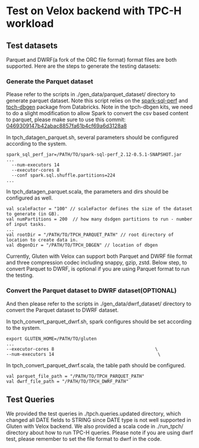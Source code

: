 # Test on Velox backend with TPC-H workload

## Test datasets
Parquet and DWRF(a fork of the ORC file format) format files are both supported. Here are the steps to generate the testing datasets:

### Generate the Parquet dataset
Please refer to the scripts in ./gen_data/parquet_dataset/ directory to generate parquet dataset. Note this script relies on the [spark-sql-perf](https://github.com/databricks/spark-sql-perf) and [tpch-dbgen](https://github.com/databricks/tpch-dbgen) package from Databricks. Note in the tpch-dbgen kits, we need to do a slight modification to allow Spark to convert the csv based content to parquet, please make sure to use this commit: [0469309147b42abac8857fa61b4cf69a6d3128a8](https://github.com/databricks/tpch-dbgen/commit/0469309147b42abac8857fa61b4cf69a6d3128a8)


In tpch_datagen_parquet.sh, several parameters should be configured according to the system.
```
spark_sql_perf_jar=/PATH/TO/spark-sql-perf_2.12-0.5.1-SNAPSHOT.jar
...
  --num-executors 14 
  --executor-cores 8 
  --conf spark.sql.shuffle.partitions=224 
...
```

In tpch_datagen_parquet.scala, the parameters and dirs should be configured as well.
```
val scaleFactor = "100" // scaleFactor defines the size of the dataset to generate (in GB).
val numPartitions = 200  // how many dsdgen partitions to run - number of input tasks.
...
val rootDir = "/PATH/TO/TPCH_PARQUET_PATH" // root directory of location to create data in.
val dbgenDir = "/PATH/TO/TPCH_DBGEN" // location of dbgen
```

Currently, Gluten with Velox can support both Parquet and DWRF file format and three compression codec including snappy, gzip, zstd.
Below step, to convert Parquet to DWRF, is optional if you are using Parquet format to run the testing.

### Convert the Parquet dataset to DWRF dataset(OPTIONAL)
And then please refer to the scripts in ./gen_data/dwrf_dataset/ directory to convert the Parquet dataset to DWRF dataset.

In tpch_convert_parquet_dwrf.sh, spark configures should be set according to the system.

```
export GLUTEN_HOME=/PATH/TO/gluten
...
--executor-cores 8                                      \
--num-executors 14                                       \
```

In tpch_convert_parquet_dwrf.scala, the table path should be configured.
```
val parquet_file_path = "/PATH/TO/TPCH_PARQUET_PATH"
val dwrf_file_path = "/PATH/TO/TPCH_DWRF_PATH"
```

## Test Queries
We provided the test queries in ./tpch.queries.updated directory, which changed all DATE fields to STRING since DATE type is not well supported in Gluten with Velox backend.
We also provided a scala code in ./run_tpch/ directory about how to run TPC-H queries. Please note if you are using dwrf test, please remember to set the file format to dwrf in the code.
